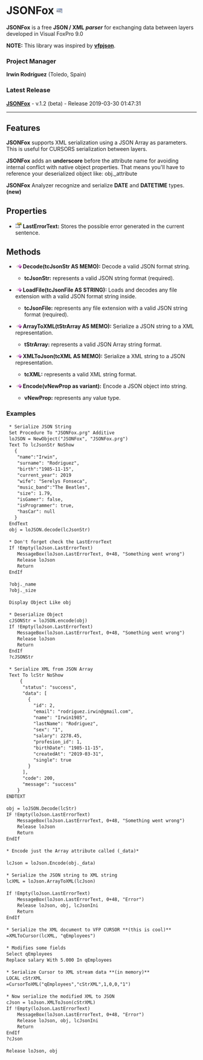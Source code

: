 # JSONFox ![](images/prg.gif)  

**JSONFox** is a free **JSON / XML** ***parser*** for exchanging data between layers developed in Visual FoxPro 9.0

**NOTE:** This library was inspired by **[vfpjson](https://github.com/sait/vfpjson)**.


### Project Manager

**Irwin Rodríguez** (Toledo, Spain)

### Latest Release

**[JSONFox](/README.md)** - v.1.2 (beta) - Release 2019-03-30 01:47:31

<hr>

## Features

**JSONFox** supports XML serialization using a JSON Array as parameters. This is useful for CURSORS serialization between layers.

**JSONFox** adds an **underscore** before the attribute name for avoiding internal conflict with native object properties. That means you'll have to reference your deserialized object like: obj._attribute

**JSONFox** Analyzer recognize and serialize **DATE** and **DATETIME** types. **(new)**

## Properties
* ![](images/prop.gif) **LastErrorText:** Stores the possible error generated in the current sentence.

## Methods

* ![](images/meth.gif) **Decode(tcJsonStr AS MEMO):** Decode a valid JSON format string.
  * **tcJsonStr:** represents a valid JSON string format (required).

* ![](images/meth.gif) **LoadFile(tcJsonFile AS STRING):** Loads and decodes any file extension with a valid JSON format string inside.
  * **tcJsonFile:** represents any file extension with a valid JSON string format (required).

* ![](images/meth.gif) **ArrayToXML(tStrArray AS MEMO):** Serialize a JSON string to a XML representation.
  * **tStrArray:** represents a valid JSON Array string format.

* ![](images/meth.gif) **XMLToJson(tcXML AS MEMO):** Serialize a XML string to a JSON representation.
  * **tcXML:** represents a valid XML string format.

* ![](images/meth.gif) **Encode(vNewProp as variant):** Encode a JSON object into string.
  * **vNewProp:** represents any value type.
  
### Examples

```xBase
 * Serialize JSON String
 Set Procedure To "JSONFox.prg" Additive
 loJSON = NewObject("JSONFox", "JSONFox.prg")
 Text To lcJsonStr NoShow
   {
    "name":"Irwin",
    "surname": "Rodriguez",
    "birth":"1985-11-15",
    "current_year": 2019    
    "wife": "Serelys Fonseca",
    "music_band":"The Beatles",
    "size": 1.79,
    "isGamer": false,
    "isProgrammer": true, 
    "hasCar": null
   }
 EndText
 obj = loJSON.decode(lcJsonStr)
 
 * Don't forget check the LastErrorText
 If !Empty(loJson.LastErrorText) 
 	MessageBox(loJson.LastErrorText, 0+48, "Something went wrong")
	Release loJson
	Return
 EndIf
 
 ?obj._name
 ?obj._size
 
 Display Object Like obj
 
 * Deserialize Object
 cJSONStr = loJSON.encode(obj)
 If !Empty(loJson.LastErrorText) 
 	MessageBox(loJson.LastErrorText, 0+48, "Something went wrong")
	Release loJson
	Return
 EndIf
 ?cJSONStr
 
 * Serialize XML from JSON Array
 Text To lcStr NoShow
	 {
	  "status": "success",
	  "data": [
	    {
	      "id": 2,
	      "email": "rodriguez.irwin@gmail.com",
	      "name": "Irwin1985",
	      "lastName": "Rodriguez",
	      "sex": "1",
	      "salary": 2278.45,
	      "profesion_id": 1,
	      "birthDate": "1985-11-15",
	      "createdAt": "2019-03-31",
	      "single": true
	    }
	  ],
	  "code": 200,
	  "message": "success"
	}
ENDTEXT

obj = loJSON.Decode(lcStr)
IF !Empty(loJson.LastErrorText) 
	MessageBox(loJson.LastErrorText, 0+48, "Something went wrong")
	Release loJson
	Return
EndIf

* Encode just the Array attribute called (_data)*

lcJson = loJson.Encode(obj._data)

* Serialize the JSON string to XML string
lcXML = loJson.ArrayToXML(lcJson)

If !Empty(loJson.LastErrorText)
	MessageBox(loJson.LastErrorText, 0+48, "Error")
	Release loJson, obj, lcJsonIni
	Return
EndIf

* Serialize the XML document to VFP CURSOR **(this is cool)**
=XMLToCursor(lcXML, "qEmployees")

* Modifies some fields
Select qEmployees
Replace salary With 5.000 In qEmployees

* Serialize Cursor to XML stream data **(in memory)**
LOCAL cStrXML
=CursorToXML("qEmployees","cStrXML",1,0,0,"1")

* Now serialize the modified XML to JSON
cJson = loJson.XMLToJson(cStrXML)
If !Empty(loJson.LastErrorText)
	MessageBox(loJson.LastErrorText, 0+48, "Error")
	Release loJson, obj, lcJsonIni
	Return
EndIf
?cJson

Release loJson, obj
```
